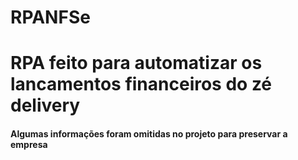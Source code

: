 # RPANFSe 

# RPA feito para automatizar os lancamentos financeiros do zé delivery

#### Algumas informações foram omitidas no projeto para preservar a empresa

